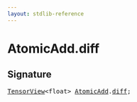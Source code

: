 ```yaml
---
layout: stdlib-reference
---
```


# AtomicAdd.diff

## Signature
<pre>
<a href="../types/tensorview-06/index.html" class="code_type">TensorView</a>&lt;<span class="code_keyword">float</span>&gt; <a href="../types/atomicadd-06/index.html" class="code_type">AtomicAdd</a>.<a href="diff.html" class="code_var">diff</a>;
</pre>


